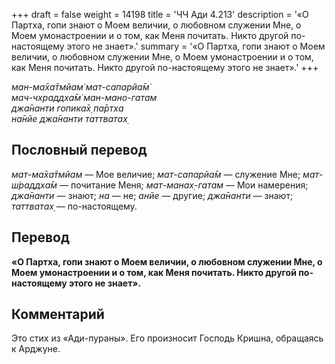 +++
draft = false
weight = 14198
title = 'ЧЧ Ади 4.213'
description = '«О Партха, гопи знают о Моем величии, о любовном служении Мне, о Моем умонастроении и о том, как Меня почитать. Никто другой по-настоящему этого не знает».'
summary = '«О Партха, гопи знают о Моем величии, о любовном служении Мне, о Моем умонастроении и о том, как Меня почитать. Никто другой по-настоящему этого не знает».'
+++

_ман-ма̄ха̄тмйам̇ мат-сапарйа̄м̇  
мач-чхраддха̄м̇ ман-мано-гатам  
джа̄нанти гопика̄х̣ па̄ртха  
на̄нйе джа̄нанти таттватах̣_

## Пословный перевод

_мат_\-_ма̄ха̄тмйам_ — Мое величие; _мат_\-_сапарйа̄м_ — служение Мне; _мат_\-_ш́раддха̄м_ — почитание Меня; _мат_\-_манах̣_\-_гатам_ — Мои намерения; _джа̄нанти_ — знают; _на_ — не; _анйе_ — другие; _джа̄нанти_ — знают; _таттватах̣_ — по-настоящему.

## Перевод

**«О Партха, гопи знают о Моем величии, о любовном служении Мне, о Моем умонастроении и о том, как Меня почитать. Никто другой по-настоящему этого не знает».**

## Комментарий

Это стих из «Ади-пураны». Его произносит Господь Кришна, обращаясь к Арджуне.
